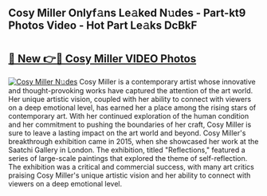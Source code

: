 ## Cosy Miller Onlyf𝚊ns Le𝚊ked N𝚞des - Part-kt9 Photos Video - Hot Part Le𝚊ks DcBkF

# <h2><a href="http://ab46095.deff.icu/?id=Cosy+Miller">🔗 New 👉🔴 Cosy Miller VIDEO Photos</a></h2>

[![Cosy Miller N𝚞des](https://i.imgur.com/rIISA9y.gif)](http://ab46095.deff.icu/?id=Cosy+Miller)
Cosy Miller is a contemporary artist whose innovative and thought-provoking works have captured the attention of the art world. Her unique artistic vision, coupled with her ability to connect with viewers on a deep emotional level, has earned her a place among the rising stars of contemporary art. With her continued exploration of the human condition and her commitment to pushing the boundaries of her craft, Cosy Miller is sure to leave a lasting impact on the art world and beyond. Cosy Miller's breakthrough exhibition came in 2015, when she showcased her work at the Saatchi Gallery in London. The exhibition, titled "Reflections," featured a series of large-scale paintings that explored the theme of self-reflection. The exhibition was a critical and commercial success, with many art critics praising Cosy Miller's unique artistic vision and her ability to connect with viewers on a deep emotional level.
